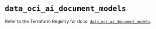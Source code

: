 # `data_oci_ai_document_models`

Refer to the Terraform Registry for docs: [`data_oci_ai_document_models`](https://registry.terraform.io/providers/oracle/oci/7.19.0/docs/data-sources/ai_document_models).
